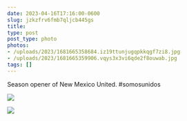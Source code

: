 ```yaml
---
date: 2023-04-16T17:16:00-0600
slug: jzkzfrv6fmb7qljcb445gs
title: 
type: post
post_type: photo
photos:
- /uploads/2023/1681665358684.iz19ttunjugqpkkqgf7zi8.jpg
- /uploads/2023/1681665359906.vqys3x3vi6qde2f8ouwab.jpg
tags: []
---
```

Season opener of New Mexico United. #somosunidos


![](/uploads/2023/1681665358684.iz19ttunjugqpkkqgf7zi8.jpg)


![](/uploads/2023/1681665359906.vqys3x3vi6qde2f8ouwab.jpg)



